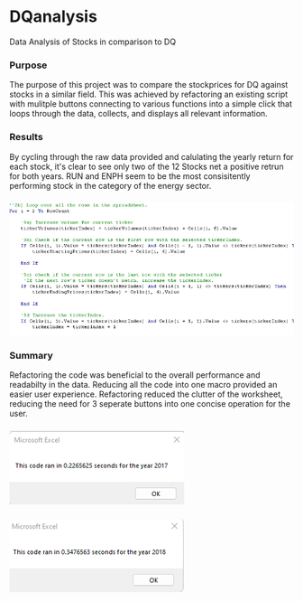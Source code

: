 # DQanalysis
Data Analysis of Stocks in comparison to DQ

### Purpose
The purpose of this project was to compare the stockprices for DQ against stocks in a similar field. This was achieved by refactoring an existing script with mulitple buttons connecting to various functions into a simple click that loops through the data, collects, and displays all relevant information. 

### Results
By cycling through the raw data provided and calulating the yearly return for each stock, it's clear to see only two of the 12 Stocks net a positive retrun for both years. 
RUN and ENPH seem to be the most consisitently performing stock in the category of the energy sector. 
###
![alt text](https://raw.githubusercontent.com/zackarymeadows/DQanalysis/main/sample%20code.png)

### Summary
Refactoring the code was beneficial to the overall performance and readabilty in the data. 
Reducing all the code into one macro provided an easier user experience. Refactoring reduced the clutter of the worksheet, reducing the need for 3 seperate buttons into one concise operation for the user.

###
![alt text](https://raw.githubusercontent.com/zackarymeadows/DQanalysis/main/2017%20runtime.png)

###
![alt text](https://raw.githubusercontent.com/zackarymeadows/DQanalysis/main/2018%20runtime.png)
